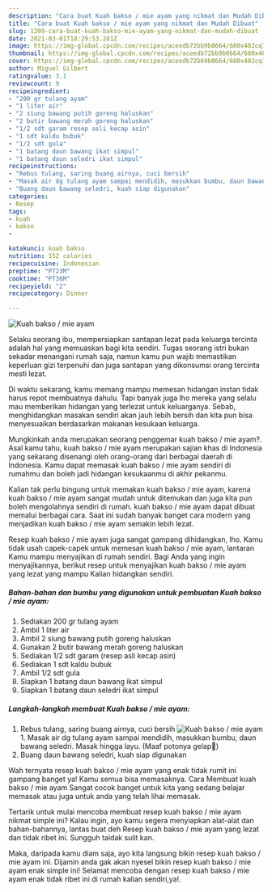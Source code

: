 ```yaml
---
description: "Cara buat Kuah bakso / mie ayam yang nikmat dan Mudah Dibuat"
title: "Cara buat Kuah bakso / mie ayam yang nikmat dan Mudah Dibuat"
slug: 1209-cara-buat-kuah-bakso-mie-ayam-yang-nikmat-dan-mudah-dibuat
date: 2021-03-01T18:29:53.281Z
image: https://img-global.cpcdn.com/recipes/aceedb72bb9b0664/680x482cq70/kuah-bakso-mie-ayam-foto-resep-utama.jpg
thumbnail: https://img-global.cpcdn.com/recipes/aceedb72bb9b0664/680x482cq70/kuah-bakso-mie-ayam-foto-resep-utama.jpg
cover: https://img-global.cpcdn.com/recipes/aceedb72bb9b0664/680x482cq70/kuah-bakso-mie-ayam-foto-resep-utama.jpg
author: Miguel Gilbert
ratingvalue: 3.1
reviewcount: 9
recipeingredient:
- "200 gr tulang ayam"
- "1 liter air"
- "2 siung bawang putih goreng haluskan"
- "2 butir bawang merah goreng haluskan"
- "1/2 sdt garam resep asli kecap asin"
- "1 sdt kaldu bubuk"
- "1/2 sdt gula"
- "1 batang daun bawang ikat simpul"
- "1 batang daun seledri ikat simpul"
recipeinstructions:
- "Rebus tulang, saring buang airnya, cuci bersih"
- "Masak air dg tulang ayam sampai mendidih, masukkan bumbu, daun bawang seledri. Masak hingga layu. (Maaf potonya gelap🤦)"
- "Buang daun bawang seledri, kuah siap digunakan"
categories:
- Resep
tags:
- kuah
- bakso
- 

katakunci: kuah bakso  
nutrition: 152 calories
recipecuisine: Indonesian
preptime: "PT23M"
cooktime: "PT36M"
recipeyield: "2"
recipecategory: Dinner

---
```



![Kuah bakso / mie ayam](https://img-global.cpcdn.com/recipes/aceedb72bb9b0664/680x482cq70/kuah-bakso-mie-ayam-foto-resep-utama.jpg)

Selaku seorang ibu, mempersiapkan santapan lezat pada keluarga tercinta adalah hal yang memuaskan bagi kita sendiri. Tugas seorang istri bukan sekadar menangani rumah saja, namun kamu pun wajib memastikan keperluan gizi terpenuhi dan juga santapan yang dikonsumsi orang tercinta mesti lezat.

Di waktu  sekarang, kamu memang mampu memesan hidangan instan tidak harus repot membuatnya dahulu. Tapi banyak juga lho mereka yang selalu mau memberikan hidangan yang terlezat untuk keluarganya. Sebab, menghidangkan masakan sendiri akan jauh lebih bersih dan kita pun bisa menyesuaikan berdasarkan makanan kesukaan keluarga. 



Mungkinkah anda merupakan seorang penggemar kuah bakso / mie ayam?. Asal kamu tahu, kuah bakso / mie ayam merupakan sajian khas di Indonesia yang sekarang disenangi oleh orang-orang dari berbagai daerah di Indonesia. Kamu dapat memasak kuah bakso / mie ayam sendiri di rumahmu dan boleh jadi hidangan kesukaanmu di akhir pekanmu.

Kalian tak perlu bingung untuk memakan kuah bakso / mie ayam, karena kuah bakso / mie ayam sangat mudah untuk ditemukan dan juga kita pun boleh mengolahnya sendiri di rumah. kuah bakso / mie ayam dapat dibuat memalui berbagai cara. Saat ini sudah banyak banget cara modern yang menjadikan kuah bakso / mie ayam semakin lebih lezat.

Resep kuah bakso / mie ayam juga sangat gampang dihidangkan, lho. Kamu tidak usah capek-capek untuk memesan kuah bakso / mie ayam, lantaran Kamu mampu menyajikan di rumah sendiri. Bagi Anda yang ingin menyajikannya, berikut resep untuk menyajikan kuah bakso / mie ayam yang lezat yang mampu Kalian hidangkan sendiri.

<!--inarticleads1-->

##### Bahan-bahan dan bumbu yang digunakan untuk pembuatan Kuah bakso / mie ayam:

1. Sediakan 200 gr tulang ayam
1. Ambil 1 liter air
1. Ambil 2 siung bawang putih goreng haluskan
1. Gunakan 2 butir bawang merah goreng haluskan
1. Sediakan 1/2 sdt garam (resep asli kecap asin)
1. Sediakan 1 sdt kaldu bubuk
1. Ambil 1/2 sdt gula
1. Siapkan 1 batang daun bawang ikat simpul
1. Siapkan 1 batang daun seledri ikat simpul




<!--inarticleads2-->

##### Langkah-langkah membuat Kuah bakso / mie ayam:

1. Rebus tulang, saring buang airnya, cuci bersih
<img src="https://img-global.cpcdn.com/steps/64d385eabdbfd59b/160x128cq70/kuah-bakso-mie-ayam-langkah-memasak-1-foto.jpg" alt="Kuah bakso / mie ayam">1. Masak air dg tulang ayam sampai mendidih, masukkan bumbu, daun bawang seledri. Masak hingga layu. (Maaf potonya gelap🤦)
1. Buang daun bawang seledri, kuah siap digunakan




Wah ternyata resep kuah bakso / mie ayam yang enak tidak rumit ini gampang banget ya! Kamu semua bisa memasaknya. Cara Membuat kuah bakso / mie ayam Sangat cocok banget untuk kita yang sedang belajar memasak atau juga untuk anda yang telah lihai memasak.

Tertarik untuk mulai mencoba membuat resep kuah bakso / mie ayam nikmat simple ini? Kalau ingin, ayo kamu segera menyiapkan alat-alat dan bahan-bahannya, lantas buat deh Resep kuah bakso / mie ayam yang lezat dan tidak ribet ini. Sungguh taidak sulit kan. 

Maka, daripada kamu diam saja, ayo kita langsung bikin resep kuah bakso / mie ayam ini. Dijamin anda gak akan nyesel bikin resep kuah bakso / mie ayam enak simple ini! Selamat mencoba dengan resep kuah bakso / mie ayam enak tidak ribet ini di rumah kalian sendiri,ya!.

